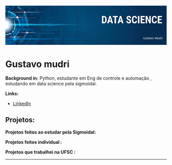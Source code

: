 
<p align="center">
  <img src="banner git.png" >
</p>

# Gustavo mudri


**Background in:** Python, estudante em Eng de controle e automação , estudando em data science pela sigmoidal.

**Links:**
* [LinkedIn](https://www.linkedin.com/in/gustavo-mudri-72163a197/)

## Projetos:
**Projetos feitos ao estudar pela  Sigmoidal:**

**Projetos feitos individual :**

**Projetos que trabalhei na UFSC :**

---




